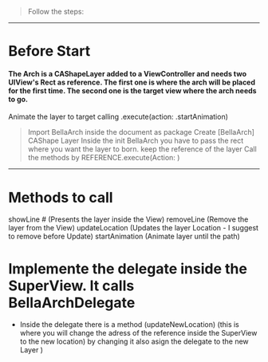 

> Follow the steps: 

---------------------------------------

# Before Start


#### The Arch is a CAShapeLayer added to a ViewController and needs two UIView's Rect as reference. The first one is where the arch will be placed for the first time. The second one is the target view where the arch needs to go. 


Animate the layer to target calling  .execute(action: .startAnimation)

> Import BellaArch inside the document as package 
> Create [BellaArch]  CAShape Layer
> Inside the init BellaArch you have to pass the rect where you want the layer to born. 
> keep the reference of the layer
> Call the methods by REFERENCE.execute(Action: )

---------------------------------------


# Methods to call 


showLine          # (Presents the layer inside the View) 
removeLine       (Remove the layer from the View)
updateLocation (Updates the layer Location - I suggest to remove before Update)
startAnimation   (Animate layer until the path)


# Implemente the delegate inside the SuperView. It calls BellaArchDelegate

- Inside the delegate there is a method (updateNewLocation)
(this is where you will change the adress of the reference inside the SuperView to the new location) by changing it also asign the delegate to the new Layer )

